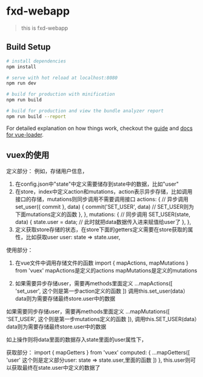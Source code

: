 # fxd-webapp

> this is fxd-webapp

## Build Setup

``` bash
# install dependencies
npm install

# serve with hot reload at localhost:8080
npm run dev

# build for production with minification
npm run build

# build for production and view the bundle analyzer report
npm run build --report
```

For detailed explanation on how things work, checkout the [guide](http://vuejs-templates.github.io/webpack/) and [docs for vue-loader](http://vuejs.github.io/vue-loader).



## vuex的使用
定义部分：
例如，存储用户信息，
1. 在config.json中"state"中定义需要储存到state中的数据，比如"user"
2. 在store，index中定义action和mutations，action表示异步存储，比如调用接口的存储，mutations则同步调用不需要调用接口
  actions: {  // 异步调用
      set_user({ commit }, data) {
        commit('SET_USER', data)    // SET_USER则为下面mutations定义的函数
      },
    },
    mutations: {  // 同步调用
      SET_USER(state, data) {
        state.user = data;          // 此时就把data数据传入进来赋值给user了
      },
    },
3. 定义获取store存储的状态，在store下面的getters定义需要在store获取的属性，比如获取user
   user: state => state.user,

使用部分：
1. 在vue文件中调用存储文件的函数
   import { mapActions, mapMutations } from 'vuex'
   mapActions是定义的actions
   mapMutations是定义的mutations

2.  如果需要异步存储user，需要再methods里面定义
  ...mapActions([
    'set_user',       这个则是第一步action定义的函数
  ])
  调用this.set_user(data）data则为需要存储最终store.user中的数据


  如果需要同步存储user，需要再methods里面定义
    ...mapMutations([
      'SET_USER',     这个则是第一步mutations定义的函数
    ]),
  调用this.SET_USER(data）data则为需要存储最终store.user中的数据

  如上操作则将data里面的数据存入state里面的user属性下，

获取部分：
  import { mapGetters } from 'vuex'
  computed: {
    ...mapGetters([
      'user'    这个则是定义部分user: state => state.user,里面的函数
    ])
  },
  this.user则可以获取最终在state.user中定义的数据了
